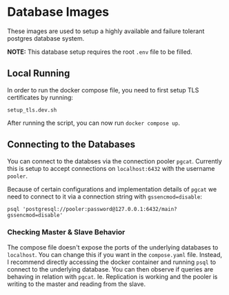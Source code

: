 # Database Images

These images are used to setup a highly available and failure tolerant postgres database system.

**NOTE:** This database setup requires the root `.env` file to be filled.

## Local Running

In order to run the docker compose file, you need to first setup TLS certificates by running:

```
setup_tls.dev.sh
```

After running the script, you can now run `docker compose up`.

## Connecting to the Databases

You can connect to the databses via the connection pooler `pgcat`. Currently this is setup
to accept connections on `localhost:6432` with the username `pooler`.

Because of certain configurations and implementation details of `pgcat` we need to connect to it via
a connection string with `gssencmod=disable`:

```
psql 'postgresql://pooler:password@127.0.0.1:6432/main?gssencmod=disable'
```

### Checking Master & Slave Behavior

The compose file doesn't expose the ports of the underlying databases to `localhost`. You can change
this if you want in the `compose.yaml` file. Instead, I recommend directly accessing the docker container
and running `psql` to connect to the underlying database. You can then observe if queries are behaving
in relation with `pgcat`. Ie. Replication is working and the pooler is writing to the master and reading
from the slave.
